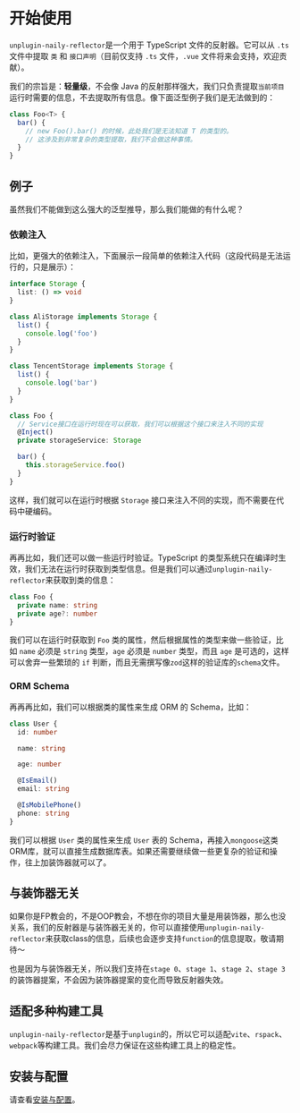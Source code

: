 # 开始使用

`unplugin-naily-reflector`是一个用于 TypeScript 文件的反射器。它可以从 `.ts` 文件中提取 `类` 和 `接口声明`（目前仅支持 `.ts` 文件，`.vue` 文件将来会支持，欢迎贡献）。

我们的宗旨是：**轻量级**，不会像 Java 的反射那样强大，我们只负责提取`当前项目`运行时需要的信息，不去提取所有信息。像下面泛型例子我们是无法做到的：

```ts
class Foo<T> {
  bar() {
    // new Foo().bar() 的时候，此处我们是无法知道 T 的类型的。
    // 这涉及到非常复杂的类型提取，我们不会做这种事情。
  }
}
```

## 例子

虽然我们不能做到这么强大的泛型推导，那么我们能做的有什么呢？

### 依赖注入

比如，更强大的依赖注入，下面展示一段简单的依赖注入代码（这段代码是无法运行的，只是展示）：

```ts
interface Storage {
  list: () => void
}

class AliStorage implements Storage {
  list() {
    console.log('foo')
  }
}

class TencentStorage implements Storage {
  list() {
    console.log('bar')
  }
}

class Foo {
  // Service接口在运行时现在可以获取，我们可以根据这个接口来注入不同的实现
  @Inject()
  private storageService: Storage

  bar() {
    this.storageService.foo()
  }
}
```

这样，我们就可以在运行时根据 `Storage` 接口来注入不同的实现，而不需要在代码中硬编码。

### 运行时验证

再再比如，我们还可以做一些运行时验证。TypeScript 的类型系统只在编译时生效，我们无法在运行时获取到类型信息。但是我们可以通过`unplugin-naily-reflector`来获取到类的信息：

```ts
class Foo {
  private name: string
  private age?: number
}
```

我们可以在运行时获取到 `Foo` 类的属性，然后根据属性的类型来做一些验证，比如 `name` 必须是 `string` 类型，`age` 必须是 `number` 类型，而且 `age` 是可选的，这样可以舍弃一些繁琐的 `if` 判断，而且无需撰写像`zod`这样的验证库的`schema`文件。

### ORM Schema

再再再比如，我们可以根据类的属性来生成 ORM 的 Schema，比如：

```ts
class User {
  id: number

  name: string

  age: number

  @IsEmail()
  email: string

  @IsMobilePhone()
  phone: string
}
```

我们可以根据 `User` 类的属性来生成 `User` 表的 Schema，再接入`mongoose`这类ORM库，就可以直接生成数据库表。如果还需要继续做一些更复杂的验证和操作，往上加装饰器就可以了。

## 与装饰器无关

如果你是FP教会的，不是OOP教会，不想在你的项目大量是用装饰器，那么也没关系，我们的反射器是与装饰器无关的，你可以直接使用`unplugin-naily-reflector`来获取class的信息，后续也会逐步支持`function`的信息提取，敬请期待～

也是因为与装饰器无关，所以我们支持在`stage 0`、`stage 1`、`stage 2`、`stage 3`的装饰器提案，不会因为装饰器提案的变化而导致反射器失效。

## 适配多种构建工具

`unplugin-naily-reflector`是基于`unplugin`的，所以它可以适配`vite`、`rspack`、`webpack`等构建工具。我们会尽力保证在这些构建工具上的稳定性。

## 安装与配置

请查看[安装与配置](./install.md)。
